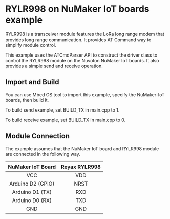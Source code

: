 # RYLR998 on NuMaker IoT boards example

RYLR998 is a transceiver module features the LoRa long range modem that provides long range communication. It provides AT Command way to simplify module control.

This example uses the ATCmdParser API to construct the driver class to control the RYLR998 module on the Nuvoton NuMaker IoT boards. It also provides a simple send and receive operation.

## Import and Build
You can use Mbed OS tool to import this example, specify the NuMaker-IoT boards, then build it.

To build send example, set BUILD_TX in main.cpp to 1.

To build receive example, set BUILD_TX in main.cpp to 0.

## Module Connection
The example assumes that the NuMaker IoT board and RYLR998 module are connected in the following way.


|NuMaker IoT Board|Reyax RYLR998|
|:-:|:-:|
|VCC|VDD|
|Arduino D2 (GPIO) |NRST|
|Arduino D1 (TX) |RXD|
|Arduino D0 (RX) |TXD|
|GND|GND|
